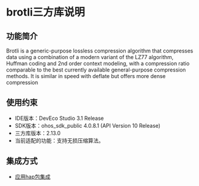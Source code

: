 # brotli三方库说明
## 功能简介
Brotli is a generic-purpose lossless compression algorithm that compresses data using a combination of a modern variant of the LZ77 algorithm, Huffman coding and 2nd order context modeling, with a compression ratio comparable to the best currently available general-purpose compression methods. It is similar in speed with deflate but offers more dense compression
## 使用约束
- IDE版本：DevEco Studio 3.1 Release
- SDK版本：ohos_sdk_public 4.0.8.1 (API Version 10 Release)
- 三方库版本：2.13.0
- 当前适配的功能：支持无损压缩算法。

## 集成方式
+ [应用hap包集成](docs/hap_integrate.md)
